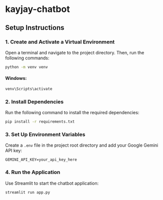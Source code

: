 # kayjay-chatbot

## Setup Instructions

### 1. Create and Activate a Virtual Environment

Open a terminal and navigate to the project directory. Then, run the following commands:

```sh
python -m venv venv
```

#### Windows:
```sh
venv\Scripts\activate
```

### 2. Install Dependencies

Run the following command to install the required dependencies:

```sh
pip install -r requirements.txt
```

### 3. Set Up Environment Variables

Create a `.env` file in the project root directory and add your Google Gemini API key:

```
GEMINI_API_KEY=your_api_key_here
```

### 4. Run the Application

Use Streamlit to start the chatbot application:

```sh
streamlit run app.py
```


